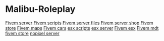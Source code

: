 # Malibu-Roleplay

<p><a href="https://fivemm.shop" rel="nofollow">Fivem server</a> <a href="https://fivemm.shop" rel="nofollow">Fivem scripts</a> <a href="https://fivemm.shop" rel="nofollow">Fivem server files</a> <a href="https://fivemm.shop" rel="nofollow">Fivem server shop</a> <a href="https://fivemm.shop" rel="nofollow">Fivem store</a> <a href="https://fivemm.shop" rel="nofollow">Fivem maps</a> <a href="https://fivemm.shop" rel="nofollow">Fivem cars</a> <a href="https://fivemm.shop" rel="nofollow">esx scripts</a> <a href="https://fivemm.shop" rel="nofollow">esx server</a> <a href="https://fivemm.shop" rel="nofollow">Fivem esx</a> <a href="https://fivemm.shop" rel="nofollow">Fivem mdt</a> <a href="https://fivemm.shop" rel="nofollow">fivem store</a> <a href="https://fivemm.shop" rel="nofollow">nopixel server</a></p>
